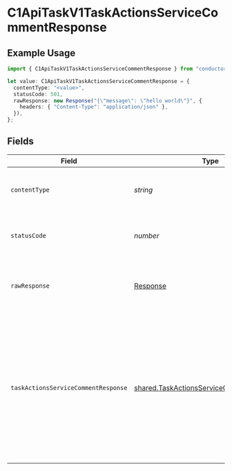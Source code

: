 # C1ApiTaskV1TaskActionsServiceCommentResponse

## Example Usage

```typescript
import { C1ApiTaskV1TaskActionsServiceCommentResponse } from "conductorone-sdk-typescript/sdk/models/operations";

let value: C1ApiTaskV1TaskActionsServiceCommentResponse = {
  contentType: "<value>",
  statusCode: 501,
  rawResponse: new Response("{\"message\": \"hello world\"}", {
    headers: { "Content-Type": "application/json" },
  }),
};
```

## Fields

| Field                                                                                                                                                  | Type                                                                                                                                                   | Required                                                                                                                                               | Description                                                                                                                                            |
| ------------------------------------------------------------------------------------------------------------------------------------------------------ | ------------------------------------------------------------------------------------------------------------------------------------------------------ | ------------------------------------------------------------------------------------------------------------------------------------------------------ | ------------------------------------------------------------------------------------------------------------------------------------------------------ |
| `contentType`                                                                                                                                          | *string*                                                                                                                                               | :heavy_check_mark:                                                                                                                                     | HTTP response content type for this operation                                                                                                          |
| `statusCode`                                                                                                                                           | *number*                                                                                                                                               | :heavy_check_mark:                                                                                                                                     | HTTP response status code for this operation                                                                                                           |
| `rawResponse`                                                                                                                                          | [Response](https://developer.mozilla.org/en-US/docs/Web/API/Response)                                                                                  | :heavy_check_mark:                                                                                                                                     | Raw HTTP response; suitable for custom response parsing                                                                                                |
| `taskActionsServiceCommentResponse`                                                                                                                    | [shared.TaskActionsServiceCommentResponse](../../../sdk/models/shared/taskactionsservicecommentresponse.md)                                            | :heavy_minus_sign:                                                                                                                                     | Task actions service comment response returns the task view inluding the expanded array of items that are indicated by the expand mask on the request. |